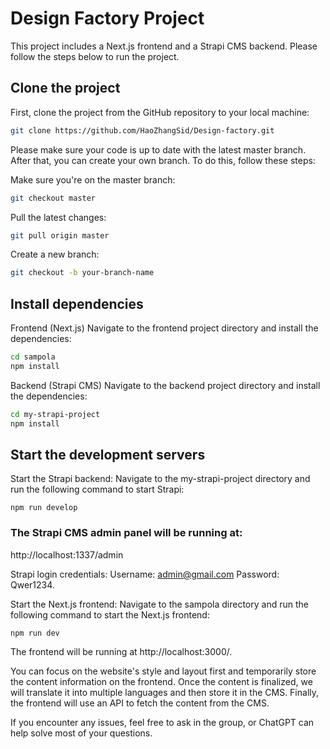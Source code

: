 # Design Factory Project
This project includes a Next.js frontend and a Strapi CMS backend. Please follow the steps below to run the project.

## Clone the project

First, clone the project from the GitHub repository to your local machine:

```bash
git clone https://github.com/HaoZhangSid/Design-factory.git
```

Please make sure your code is up to date with the latest master branch. After that, you can create your own branch. To do this, follow these steps:

Make sure you're on the master branch:

```bash
git checkout master
```
Pull the latest changes:

```bash
git pull origin master
```
Create a new branch:

```bash
git checkout -b your-branch-name

```

## Install dependencies

Frontend (Next.js)
Navigate to the frontend project directory and install the dependencies:
```bash
cd sampola
npm install
```

Backend (Strapi CMS)
Navigate to the backend project directory and install the dependencies:
```bash
cd my-strapi-project
npm install
```

## Start the development servers
Start the Strapi backend:
Navigate to the my-strapi-project directory and run the following command to start Strapi:
```
npm run develop
```
### The Strapi CMS admin panel will be running at:
http://localhost:1337/admin

Strapi login credentials:
Username: admin@gmail.com
Password: Qwer1234.


Start the Next.js frontend:
Navigate to the sampola directory and run the following command to start the Next.js frontend:
```
npm run dev
```

The frontend will be running at http://localhost:3000/.


You can focus on the website's style and layout first and temporarily store the content information on the frontend. Once the content is finalized, we will translate it into multiple languages and then store it in the CMS. Finally, the frontend will use an API to fetch the content from the CMS.

If you encounter any issues, feel free to ask in the group, or ChatGPT can help solve most of your questions.